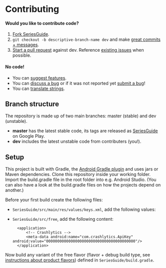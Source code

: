 Contributing
============

#### Would you like to contribute code?

1. [Fork SeriesGuide][11].
2. `git checkout -b descriptive-branch-name dev` and make [great commits + messages][10].
3. [Start a pull request][6] against dev. Reference [existing issues][7] when possible.

#### No code!
* You can [suggest features][9].
* You can [discuss a bug][7] or if it was not reported yet [submit a bug][8]!
* You can [translate strings][4].

Branch structure
----------------

The repository is made up of two main branches: master (stable) and dev (unstable).

* **master** has the latest stable code, its tags are released as [SeriesGuide][1] on Google Play.
* **dev** includes the latest unstable code from contributers (you!).

Setup
-----

This project is built with Gradle, the [Android Gradle plugin][3] and uses jars or Maven dependencies. Clone this repository inside your working folder. Import the build.gradle file in the root folder into e.g. Android Studio. (You can also have a look at the build.gradle files on how the projects depend on another.)

Before your first build create the following files:

* `SeriesGuide/src/main/res/values/keys.xml`, add the following values:

    <resources>
        <string name="getglue_client_id"></string>
        <string name="getglue_client_secret"></string>
        <string name="tvdb_apikey"></string>
        <string name="tmdb_apikey"></string>
        <string name="trakt_apikey"></string>
        <string name="key_a"></string>
        <string name="key_b"></string>
        <string name="key_c"></string>
        <string name="key_d"></string>
    </resources>

* `SeriesGuide/src/free`, add the following content:

    <manifest xmlns:android="http://schemas.android.com/apk/res/android"
        package="com.battlelancer.seriesguide">

        <application>
            <!-- Crashlytics -->
            <meta-data android:name="com.crashlytics.ApiKey" android:value="0000000000000000000000000000000000000000"/>
        </application>

    </manifest>

Now build any variant of the free flavor (flavor + debug build type, see [instructions about product flavors][5]) defined in `SeriesGuide/build.gradle`.

 [1]: https://play.google.com/store/apps/details?id=com.battlelancer.seriesguide
 [2]: https://github.com/UweTrottmann/SeriesGuide/wiki/Beta
 [3]: http://tools.android.com/tech-docs/new-build-system/user-guide
 [4]: http://crowdin.net/project/seriesguide-translations
 [5]: http://tools.android.com/tech-docs/new-build-system/user-guide#TOC-Product-flavors
 [6]: https://github.com/UweTrottmann/SeriesGuide/compare
 [7]: https://github.com/UweTrottmann/SeriesGuide/issues
 [8]: https://github.com/UweTrottmann/SeriesGuide/issues/new
 [9]: https://seriesguide.uservoice.com/forums/189742-general
 [10]: http://robots.thoughtbot.com/post/48933156625/5-useful-tips-for-a-better-commit-message
 [11]: https://github.com/UweTrottmann/SeriesGuide/fork